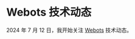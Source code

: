# Webots 技术动态

2024 年 7 月 12 日，我开始关注 [Webots][1] 技术动态。

  [1]: https://github.com/cyberbotics/webots
